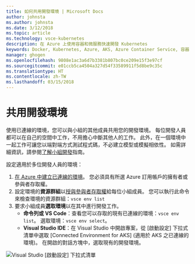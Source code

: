 ```yaml
---
title: 如何共用開發環境 | Microsoft Docs
author: johnsta
ms.author: johnsta
ms.date: 3/12/2018
ms.topic: article
ms.technology: vsce-kubernetes
description: 在 Azure 上使用容器和微服務快速開發 Kubernetes
keywords: Docker, Kubernetes, Azure, AKS, Azure Container Service, 容器
manager: ghogen
ms.openlocfilehash: 9808e1ac3a6d7b3381b807bc0ce209e15f3e97cf
ms.sourcegitcommit: e01ccb5ca4504a327d54f33589911f5d8be9c35c
ms.translationtype: HT
ms.contentlocale: zh-TW
ms.lasthandoff: 03/15/2018
---
```

# <a name="share-a-development-environment"></a>共用開發環境

使用已連線的環境，您可以與小組的其他成員共用您的開發環境。 每位開發人員都可以在自己的空間中工作，不用擔心中斷其他人的工作。 此外，在一個環境中一起工作可讓您以端對端方式測試程式碼，不必建立模型或模擬相依性。 如需詳細資訊，請參閱[了解小組開發](../get-started-nodejs-06.md)指南。

設定適用於多位開發人員的環境：
1. [在 Azure 中建立已連線的環境](../get-started.md)。 您必須具有所選 Azure 訂用帳戶的擁有者或參與者存取權。
1. 設定環境的**資源群組**以[授與參與者存取權](https://docs.microsoft.com/en-us/azure/active-directory/role-based-access-control-configure)給每位小組成員。 您可以執行此命令來檢查環境的資源群組：`vsce env list`
1. 要求小組成員**選取環境**以在其中進行開發工作。
     * **命令列或 VS Code**：查看您可以存取的現有已連線的環境：`vsce env list`。 選取環境：`vsce env select`。
     * **Visual Studio IDE**：在 Visual Studio 中開啟專案，從 [啟動設定] 下拉式清單中選取 [Connected Environment for AKS] (適用於 AKS 之已連線的環境)。 在開啟的對話方塊中，選取現有的開發環境。

![Visual Studio [啟動設定] 下拉式清單](../images/LaunchSettings.png)